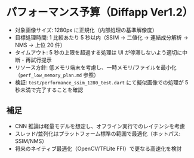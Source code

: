 # パフォーマンス予算（Diffapp Ver1.2）

- 対象画像サイズ: 1280px に正規化（内部処理の基準解像度）
- 目標処理時間: 1 比較あたり 5 秒以内（SSIM → 二値化 → 連結成分解析 → NMS → 上位 20 件）
- タイムアウト: 5 秒の上限を超過する処理は UI が停滞しないよう適切に中断・再試行提示
- リソース方針: 低メモリ端末を考慮し、一時メモリ/ファイルを最小化（`perf_low_memory_plan.md` 参照）
- 検証: `test/performance_ssim_1280_test.dart` にて擬似画像での処理が 5 秒未満で完了することを確認

## 補足

- CNN 推論は軽量モデルを想定し、オフライン実行でのレイテンシを考慮
- スレッド/並列化はプラットフォーム標準の範囲で最適化（ホットパス: SSIM/NMS）
- 将来のネイティブ最適化（OpenCV/TFLite FFI）で更なる高速化を検討
